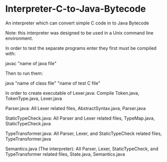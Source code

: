 # Interpreter-C-to-Java-Bytecode
An interpreter which can convert simple C code in to Java Bytecode 

Note: this interpreter was designed to be
used in a Unix command line environment.

In order to test the separate programs enter
they first must be compiled
with:

javac "name of java file"

Then to run them:

java "name of class file" "name of test C file"


In order to create executable of Lexer.java:
Compile 
Token.java, TokenType.java, Lexer.java

Parser.java:
All Lexer related files, AbstractSyntax.java, Parser.java

StaticTypeCheck.java:
All Parser and Lexer related files, TypeMap.java, StaticTypeCheck.java

TypeTransformer.java:
All Parser, Lexer, and StaticTypeCheck related files, TypeTransformer.java

Semantics.java (The interpreter):
All Parser, Lexer, StaticTypeCheck, and TypeTransformer related files, State.java, Semantics.java
